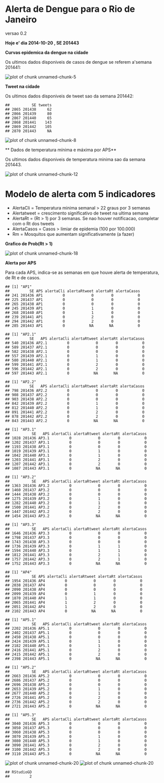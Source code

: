 Alerta de Dengue para o Rio de Janeiro
======================
versao 0.2






**Hoje e' dia 2014-10-20 , SE 201443**



**Curvas epidemica da dengue na cidade**




Os ultimos dados disponiveis de casos de dengue se referem a'semana 201441:


![plot of chunk unnamed-chunk-5](figure/unnamed-chunk-5.png) 




**Tweet na cidade**



Os ultimos dados disponiveis de tweet sao da semana 201442:


```
##          SE tweets
## 2865 201438     62
## 2866 201439     80
## 2867 201440     65
## 2868 201441    143
## 2869 201442    105
## 2870 201443     NA
```

![plot of chunk unnamed-chunk-8](figure/unnamed-chunk-8.png) 

** Dados de temperatura mínima e máxima por APS**



Os ultimos dados disponiveis de temperatura minima sao da semana 201443. 






![plot of chunk unnamed-chunk-12](figure/unnamed-chunk-12.png) 




Modelo de alerta com 5 indicadores
========

- AlertaCli = Temperatura minima semanal > 22 graus por 3 semanas
- Alertatweet = crescimento significativo de tweet na ultima semana
- AlertaRt =  (Rt > 1) por 3 semanas. Se nao houver notificacao, completar com o Rt dos tweets
- AlertaCasos = Casos > limiar de epidemia (100 por 100.000) 
- Rm = Mosquitos que aumentam significativamente (a fazer) 












**Grafico de Prob(Rt > 1)**

![plot of chunk unnamed-chunk-18](figure/unnamed-chunk-18.png) 




**Alerta por APS**

Para cada APS, indica-se as semanas em que houve alerta de temperatura, de Rt e de casos.

```
## [1] "AP1"
##         SE APS alertaCli alertaRtweet alertaRt alertaCasos
## 241 201436 AP1         0            0        0           0
## 225 201437 AP1         0            0        0           0
## 265 201438 AP1         0            0        0           0
## 245 201439 AP1         0            1        0           0
## 268 201440 AP1         0            1        0           0
## 239 201441 AP1         0            2        0           0
## 294 201442 AP1         0            2        0           0
## 285 201443 AP1         0           NA       NA           0
```

```
## [1] "AP2.1"
##         SE   APS alertaCli alertaRtweet alertaRt alertaCasos
## 540 201436 AP2.1         0            0        0           0
## 589 201437 AP2.1         0            0        0           0
## 582 201438 AP2.1         0            0        0           0
## 557 201439 AP2.1         0            1        0           0
## 580 201440 AP2.1         0            1        0           0
## 599 201441 AP2.1         0            2        0           0
## 596 201442 AP2.1         0            2        0           0
## 597 201443 AP2.1         0           NA       NA           0
```

```
## [1] "AP2.2"
##         SE   APS alertaCli alertaRtweet alertaRt alertaCasos
## 798 201436 AP2.2         0            0        0           0
## 908 201437 AP2.2         0            0        0           0
## 903 201438 AP2.2         0            0        0           0
## 842 201439 AP2.2         0            1        0           0
## 812 201440 AP2.2         0            1        0           0
## 891 201441 AP2.2         0            2        0           0
## 878 201442 AP2.2         0            2        0           0
## 843 201443 AP2.2         0           NA       NA           0
```

```
## [1] "AP3.1"
##          SE   APS alertaCli alertaRtweet alertaRt alertaCasos
## 1028 201436 AP3.1         0            0        0           0
## 1202 201437 AP3.1         0            0        0           0
## 1193 201438 AP3.1         0            0        0           0
## 1019 201439 AP3.1         0            1        0           0
## 1042 201440 AP3.1         0            1        0           0
## 1203 201441 AP3.1         0            2        0           0
## 1207 201442 AP3.1         0            2        0           0
## 1087 201443 AP3.1         0           NA       NA           0
```

```
## [1] "AP3.2"
##          SE   APS alertaCli alertaRtweet alertaRt alertaCasos
## 1363 201436 AP3.2         0            0        0           0
## 1460 201437 AP3.2         0            0        0           0
## 1444 201438 AP3.2         0            0        0           0
## 1275 201439 AP3.2         0            1        0           0
## 1282 201440 AP3.2         0            1        0           0
## 1500 201441 AP3.2         0            2        0           0
## 1447 201442 AP3.2         0            2        0           0
## 1454 201443 AP3.2         0           NA       NA           0
```

```
## [1] "AP3.3"
##          SE   APS alertaCli alertaRtweet alertaRt alertaCasos
## 1646 201436 AP3.3         0            0        0           0
## 1798 201437 AP3.3         0            0        0           0
## 1743 201438 AP3.3         0            0        0           0
## 1736 201439 AP3.3         0            1        1           0
## 1594 201440 AP3.3         0            1        1           0
## 1812 201441 AP3.3         0            2        1           0
## 1757 201442 AP3.3         0            2        1           0
## 1752 201443 AP3.3         0           NA       NA           0
```

```
## [1] "AP4"
##          SE APS alertaCli alertaRtweet alertaRt alertaCasos
## 1954 201436 AP4         0            0        0           0
## 2038 201437 AP4         0            0        0           0
## 2090 201438 AP4         0            0        0           0
## 2099 201439 AP4         0            1        0           0
## 1870 201440 AP4         1            1        0           0
## 2065 201441 AP4         1            2        0           0
## 2051 201442 AP4         1            2        0           0
## 2102 201443 AP4         0           NA       NA           0
```

```
## [1] "AP5.1"
##          SE   APS alertaCli alertaRtweet alertaRt alertaCasos
## 2202 201436 AP5.1         0            0        0           0
## 2402 201437 AP5.1         0            0        0           0
## 2450 201438 AP5.1         0            0        0           0
## 2424 201439 AP5.1         0            1        0           0
## 2182 201440 AP5.1         0            1        0           0
## 2416 201441 AP5.1         0            2        0           0
## 2415 201442 AP5.1         0            2        0           0
## 2398 201443 AP5.1         0           NA       NA           0
```

```
## [1] "AP5.2"
##          SE   APS alertaCli alertaRtweet alertaRt alertaCasos
## 2663 201436 AP5.2         0            0        0           0
## 2686 201437 AP5.2         0            0        0           0
## 2696 201438 AP5.2         0            0        0           0
## 2653 201439 AP5.2         0            1        0           0
## 2677 201440 AP5.2         0            1        0           0
## 2726 201441 AP5.2         0            2        0           0
## 2736 201442 AP5.2         0            2        0           0
## 2721 201443 AP5.2         0           NA       NA           0
```

```
## [1] "AP5.3"
##          SE   APS alertaCli alertaRtweet alertaRt alertaCasos
## 3040 201436 AP5.3         0            0        0           0
## 3050 201437 AP5.3         0            0        0           0
## 3060 201438 AP5.3         0            0        0           0
## 3070 201439 AP5.3         0            1        0           0
## 3080 201440 AP5.3         0            1        0           0
## 3090 201441 AP5.3         0            2        0           0
## 3100 201442 AP5.3         0            2        0           0
## 3110 201443 AP5.3         0           NA       NA           0
```

![plot of chunk unnamed-chunk-20](figure/unnamed-chunk-201.png) ![plot of chunk unnamed-chunk-20](figure/unnamed-chunk-202.png) 

```
## RStudioGD 
##         2
```









